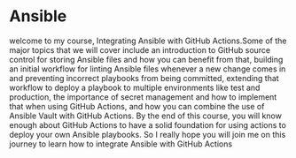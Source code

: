 # Ansible
welcome to my course, Integrating Ansible with GitHub Actions.Some of the major topics that we will cover include an introduction to GitHub source control for storing Ansible files and how you can benefit from that, building an initial workflow for linting Ansible files whenever a new change comes in and preventing incorrect playbooks from being committed, extending that workflow to deploy a playbook to multiple environments like test and production, the importance of secret management and how to implement that when using GitHub Actions, and how you can combine the use of Ansible Vault with GitHub Actions. By the end of this course, you will know enough about GitHub Actions to have a solid foundation for using actions to deploy your own Ansible playbooks. So I really hope you will join me on this journey to learn how to integrate Ansible with GitHub Actions
